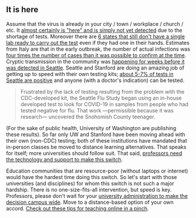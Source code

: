 ## It is here

Assume that the virus is already in your city / town / workplace / church / etc. It [almost certainly is "here" and is simply not yet
detected](https://twitter.com/balajis/status/1234879748083503105) due to the shortage of tests. Moreover there are [6 states that still don't
have a single lab ready to carry out the test](https://www.npr.org/sections/health-shots/2020/03/06/812833596/coronavirus-14-deaths-now-in-u-s-new-cases-in-maryland-colorado) even if they had one in their hands. Estimates from Italy are that in
the early outbreak, the number of actual infections was [four times the number of cases than it was possible to confirm at the
time](https://twitter.com/AdamJKucharski/status/1236004937529798659). Cryptic transmission in the community was [happening for weeks before it
was detected in Seattle](https://twitter.com/trvrb/status/1236096904678633472). Seattle and Stanford are doing an amazing job of getting up to speed with their own testing kits; [about 5-7% of tests in Seattle are positive](https://twitter.com/UWVirology/status/1236017803162873856) and
anyone (with a doctor's indication) can be tested.

> Frustrated by the lack of testing resulting from the problem with the CDC-developed kit, the Seattle Flu Study began using an in-house developed test to look for COVID-19 in samples from people who had tested negative for flu. That work —permissible because it was research— uncovered the Snohomish County teenager.

(For the sake of public health, University of Washington are publishing these results). So far only UW and Stanford have been moving ahead with
their own (non-CDC) testing; both of these institutions have mandated that in-person classes be moved to distance learning alternatives. That
speaks for itself; more universities should follow suit. That said, [professors need the technology and support to make this switch](https://twitter.com/ryanaboyd/status/1236009378295103488).

Education communities that are resource-poor (without laptops or internet) would have the hardest time doing this switch. So let's start
with those universities (and disciplines) for whom this switch is not such a major hardship. There is no one-size-fits-all intervention, but
speed is key. Professors, please don't wait for your [university administration to make the decision campus wide](https://www.insidehighered.com/news/2020/03/06/roundup-weeks-news-about-colleges-and-coronavirus?utm_content=buffera0fc5&utm_medium=social&utm_source=linkedin&utm_campaign=IHEbuffer). Move to a distance-based option of your own accord. [Check out these tips for teaching online in a pinch](https://docs.google.com/document/d/1QR7IEgdisO6JtmELs07uUsSSu2Yox86GJY9wGV6mBjA/edit#).
